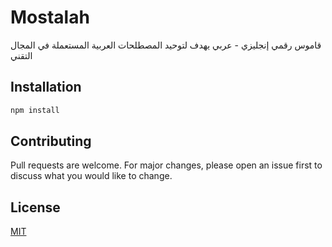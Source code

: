 # Mostalah

قاموس رقمي إنجليزي - عربي يهدف لتوحيد المصطلحات العربية المستعملة في المجال التقني


## Installation

```bash
npm install
```


## Contributing
Pull requests are welcome. For major changes, please open an issue first to discuss what you would like to change.

## License
[MIT](https://github.com/Abdelaziz18003/mostalah/blob/main/LICENSE)